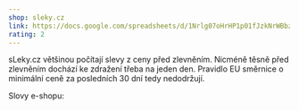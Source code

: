 ```yaml
---
shop: sleky.cz
link: https://docs.google.com/spreadsheets/d/1Nrlg07oHrHP1p01fJzkNrWBbzL9I7bilm6pzvp4uYig/edit?usp=sharing
rating: 2
---
```


sLeky.cz většinou počítají slevy z ceny před zlevněním. Nicméně těsně před zlevněním dochází ke zdražení třeba na jeden den. Pravidlo EU směrnice o minimální ceně za posledních 30 dní tedy nedodržují.

Slovy e-shopu:

>

